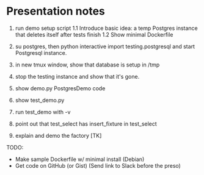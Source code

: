 # Presentation notes

1. run demo setup script
1.1 Introduce basic idea: a temp Postgres instance that deletes itself after tests finish
1.2 Show minimal Dockerfile
 
2. su postgres, then python interactive import testing.postgresql and start Postgresql instance.
3. in new tmux window, show that database is setup in /tmp
4. stop the testing instance and show that it's gone.

5. show demo.py PostgresDemo code
6. show test_demo.py
7. run test_demo with -v

8. point out that test_select has insert_fixture in test_select
9. explain and demo the factory [TK]

TODO:
- Make sample Dockerfile w/ minimal install (Debian)
- Get code on GitHub (or Gist) (Send link to Slack before the preso)
